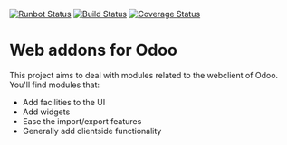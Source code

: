 [![Runbot Status](https://runbot.odoo-community.org/runbot/badge/flat/162/7.0.svg)](https://runbot.odoo-community.org/runbot/repo/github-com-oca-web-162)
[![Build Status](https://travis-ci.org/OCA/web.svg?branch=7.0)](https://travis-ci.org/OCA/web)
[![Coverage Status](https://coveralls.io/repos/OCA/web/badge.png?branch=7.0)](https://coveralls.io/r/OCA/web?branch=7.0)

Web addons for Odoo
===================

This project aims to deal with modules related to the webclient of Odoo. You'll find modules that:

- Add facilities to the UI
- Add widgets
- Ease the import/export features
- Generally add clientside functionality
